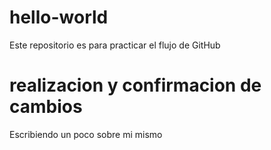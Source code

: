 # hello-world
Este repositorio es para practicar el flujo de GitHub

# realizacion y confirmacion de cambios
Escribiendo un poco sobre mi mismo

